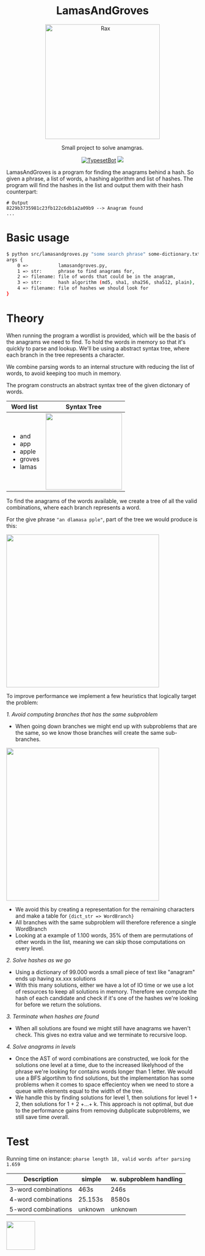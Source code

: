 <h1 align="center">LamasAndGroves</h1>
<p align="center">
    <img alt="Rax" src="https://media1.tenor.com/images/d70ca20256e8f2be561167278e00819c/tenor.gif" width="300">
</p>
<p align="center">
Small project to solve anamgras.
</p>
<p align="center">
<a href="https://travis-ci.org/MGApcDev/LamasAndGroves"><img alt="TypesetBot" src="https://travis-ci.org/MGApcDev/LamasAndGroves.svg?branch=master"></a>
<a class="badge-align" href="https://www.codacy.com/app/mgapcdev/8b35bbd7ff2f5dd7c94fffbb1a3512bc?utm_source=github.com&amp;utm_medium=referral&amp;utm_content=MGApcDev/8b35bbd7ff2f5dd7c94fffbb1a3512bc&amp;utm_campaign=Badge_Grade"><img src="https://api.codacy.com/project/badge/Grade/fe959f1e438a4b6cb167c224562c52fb"/></a>
</p>

LamasAndGroves is a program for finding the anagrams behind a hash. 
So given a phrase, a list of words, a hashing algorithm and list of hashes.
The program will find the hashes in the list and output them with their hash counterpart:
```
# Output
8229b3735981c23fb122c6db1a2a09b9 --> Anagram found
...
```

# Basic usage
```bash
$ python src/lamasandgroves.py "some search phrase" some-dictionary.txt "md5" hashes-to-find.txt > anagrams.txt
args {
    0 =>           lamasandgroves.py,
    1 => str:      phrase to find anagrams for,
    2 => filename: file of words that could be in the anagram,
    3 => str:      hash algorithm (md5, sha1, sha256, sha512, plain),
    4 => filename: file of hashes we should look for
}
```

# Theory

When running the program a wordlist is provided, which will be the basis of the anagrams we need to find. 
To hold the words in memory so that it's quickly to parse and lookup. We'll be using a abstract syntax tree, where each branch in the tree represents a character.

We combine parsing words to an internal structure with reducing the list of words, to avoid keeping too much in memory. 

The program constructs an abstract syntax tree of the given dictonary of words.

   
| Word list        | Syntax Tree           |
| ------------- |:-------------:|
| <ul><li>and</li><li>app</li><li>apple</li><li>groves</li><li>lamas</li></ul> | <img src="https://i.imgur.com/nF1jzS0.png" width="200"> |


To find the anagrams of the words available, we create a tree of all the valid combinations, where each branch represents a word.

For the give phrase ```"an dlamasa pple"```, part of the tree we would produce is this:


<img src="https://i.imgur.com/gSJdExL.png" width="400">


To improve performance we implement a few heuristics that logically target the problem:

_1. Avoid computing branches that has the same subproblem_
- When going down branches we might end up with subproblems that are the same, so we know those branches will create the same sub-branches.
<img src="https://i.imgur.com/DlpWHPm.png" width="400">

- We avoid this by creating a representation for the remaining characters and make a table for 
```{dict_str => WordBranch}```
- All branches with the same subproblem will therefore reference a single WordBranch
- Looking at a example of 1.100 words, 35% of them are permutations of other words in the list, meaning we can skip those computations on every level.

_2. Solve hashes as we go_
- Using a dictionary of 99.000 words a small piece of text like "anagram" ends up having xx.xxx solutions
- With this many solutions, either we have a lot of IO time or we use a lot of resources to keep all solutions in memory. Therefore we compute the hash of each candidate and check if it's one of the hashes we're looking for before we return the solutions.

_3. Terminate when hashes are found_
- When all solutions are found we might still have anagrams we haven't check. This gives no extra value and we terminate to recursive loop.

_4. Solve anagrams in levels_
- Once the AST of word combinations are constructed, we look for the solutions one level at a time, due to the increased likelyhood of the phrase we're looking for contains words longer than 1 letter. We would use a BFS algortihm to find solutions, but the implementation has some problems when it comes to space effecientcy when we need to store a queue with elements equal to the width of the tree.
- We handle this by finding solutions for level 1, then solutions for level 1 + 2, then solutions for 1 + 2 +...+ k. This approach is not optimal, but due to the performance gains from removing dubplicate subproblems, we still save time overall.

# Test

Running time on instance: ```pharse length 18, valid words after parsing 1.659```

| Description | simple | w. subproblem handling |
| --- | --- | --- |
| 3-word combinations | 463s | 246s |
| 4-word combinations | 25.153s | 8580s |
| 5-word combinations | unknown | unknown |


<img src="https://i.imgur.com/bCyFtQG.gif" height="75">
